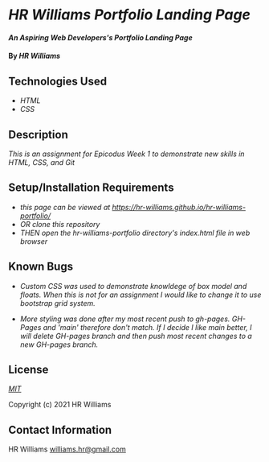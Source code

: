 # _HR Williams Portfolio Landing Page_

#### _An Aspiring Web Developers's Portfolio Landing Page_

#### By _**HR Williams**_

## Technologies Used

* _HTML_
* _CSS_

## Description

_This is an assignment for Epicodus Week 1 to demonstrate new skills in HTML, CSS, and Git_

## Setup/Installation Requirements

* _this page can be viewed at https://hr-williams.github.io/hr-williams-portfolio/_
* _OR clone this repository_
* _THEN open the hr-williams-portfolio directory's index.html file in web browser_


## Known Bugs

* _Custom CSS was used to demonstrate knowldege of box model and floats. When this is not for an assignment I would like to change it to use bootstrap grid system._

* _More styling was done after my most recent push to gh-pages. GH-Pages and 'main' therefore don't match. If I decide I like main better, I will delete GH-pages branch and then push most recent changes to a new GH-pages branch._

## License

_[MIT](https://choosealicense.com/licenses/mit/)_

Copyright (c) 2021 HR Williams

## Contact Information

HR Williams <williams.hr@gmail.com>
